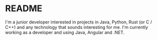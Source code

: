 # README
I'm a junior developer interested in projects in Java, Python, Rust (or C / C++) and any technology that sounds interesting for me.
I'm currently working as a developer and using Java, Angular and .NET.
